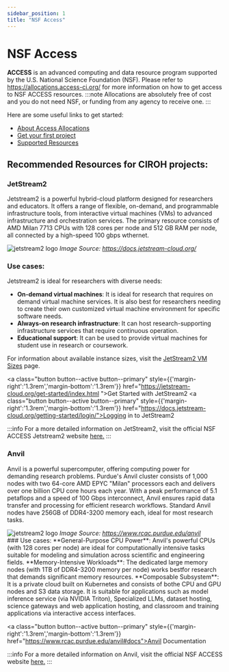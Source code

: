 ```yaml
---
sidebar_position: 1
title: "NSF Access"
---
```

# NSF Access
**ACCESS** is an advanced computing and data resource program supported by the U.S. National Science Foundation (NSF). Please refer to https://allocations.access-ci.org/ for more information on how to get access to NSF ACCESS resources. 
:::note
Allocations are absolutely free of cost and you do not need NSF, or funding from any agency to receive one. 
:::

Here are some useful links to get started:

- [About Access Allocations](https://allocations.access-ci.org/get-involved)
- [Get your first project](https://allocations.access-ci.org/get-your-first-project)
- [Supported Resources](https://allocations.access-ci.org/resources)


## Recommended Resources for CIROH projects:

 ### JetStream2

Jetstream2 is a powerful hybrid-cloud platform designed for researchers and educators. It offers a range of flexible, on-demand, and programmable infrastructure tools, from interactive virtual machines (VMs) to advanced infrastructure and orchestration services. The primary resource consists of AMD Milan 7713 CPUs with 128 cores per node and 512 GB RAM per node, all connected by a high-speed 100 gbps wthernet.

<div className="col col--6">
				<img src="https://docs.jetstream-cloud.org/images/JS2-Logo-Transparent.png" alt="jetstream2 logo"/>
				<i>Image Source: <a href="https://docs.jetstream-cloud.org/">https://docs.jetstream-cloud.org/</a> </i>
</div>

### Use cases:

Jetstream2 is ideal for researchers with diverse needs:

- **On-demand virtual machines**: It is ideal for research that requires on demand virtual machine services. It is also best for researchers needing to create their own customized virtual machine environment for specific software needs.
- **Always-on research infrastructure**: It can host research-supporting infrastructure services that require continuous operation.
- **Educational support**: It can be used to provide virtual machines for student use in research or coursework.

For information about available instance sizes, visit the [JetStream2 VM Sizes](https://docs.jetstream-cloud.org/general/vmsizes/) page.


<a class="button button--active button--primary" style={{'margin-right':'1.3rem','margin-bottom':'1.3rem'}}  href="https://jetstream-cloud.org/get-started/index.html ">Get Started with JetStream2</a>
<a class="button button--active button--primary" style={{'margin-right':'1.3rem','margin-bottom':'1.3rem'}}  href="https://docs.jetstream-cloud.org/getting-started/login/">Logging in to JetStream2</a>


:::info
For a more detailed information on JetStream2, visit the official NSF ACCESS Jetstream2 website <a href="https://docs.jetstream-cloud.org/">here.</a>
:::

### Anvil 
Anvil is a powerful supercomputer, offering computing power for demanding research problems. Purdue's Anvil cluster consists of 1,000 nodes with two 64-core AMD EPYC "Milan" processors each and delivers over one billion CPU core hours each year. With a peak performance of 5.1 petaflops and a speed of 100 Gbps interconnect, Anvil ensures rapid data transfer and processing for efficient research workflows. Standard Anvil nodes have 256GB of DDR4-3200 memory each, ideal for most research tasks.


<div className="col col--6">
				<img src="https://www.rcac.purdue.edu/files/anvil/Anvil_cummulative_8-2024_stats_only%20%281%29.png" alt="jetstream2 logo"/>
				<i>Image Source: <a href="https://www.rcac.purdue.edu/anvil">https://www.rcac.purdue.edu/anvil</a> </i>
</div>
### Use cases:
**General-Purpose CPU Power**: Anvil's powerful CPUs (with 128 cores per node) are ideal for computationally intensive tasks suitable for modeling and simulation across scientific and engineering fields.
**Memory-Intensive Workloads**: The dedicated large memory nodes (with 1TB of DDR4-3200 memory per node) works bestfor research that demands significant memory resources.
**Composable Subsystem**: It is a private cloud built on Kubernetes and consists of bothe CPU and GPU nodes and S3 data storage. It is suitable for applications such as model inference service (via NVIDIA Triton), Specialized LLMs, dataset hosting, science gateways and web application hosting, and classroom and training applications via interactive access interfaces.

<a class="button button--active button--primary" style={{'margin-right':'1.3rem','margin-bottom':'1.3rem'}}  href="https://www.rcac.purdue.edu/anvil#docs">Anvil Documentation</a>


:::info
For a more detailed information on Anvil, visit the official NSF ACCESS website <a href="https://allocations.access-ci.org/resources">here.</a>
:::
